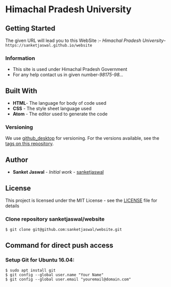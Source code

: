 # Himachal Pradesh University

## Getting Started

The given URL will lead you to this WebSite :-
*Himachal Pradesh University*-```https://sanketjaswal.github.io/website```

### Information

* This site is used under Himachal Pradesh Government
* For any help contact us in given number-*98175-98...*

## Built With

* **HTML**- The language for body of code used
* **CSS** - The style sheet language used
* **Atom**  -  The editor used to generate the code

### Versioning

We use [github_desktop](http://github.com/) for versioning. For the versions available, see the [tags on this repository](https://github.com/sanketjaswal/website/tags).

## Author

* **Sanket Jaswal** - *Initial work* - [sanketjaswal](https://github.com/sanketjaswal)

## License

This project is licensed under the MIT License - see the [LICENSE](LICENSE.md) file for details

### Clone repository sanketjaswal/website
 ```$ git clone git@github.com:sanketjaswal/website.git```

## Command for direct push access

### Setup Git for Ubuntu 16.04:

 ```
 $ sudo apt install git
 $ git config --global user.name "Your Name"
 $ git config --global user.email "youremail@domain.com"
 ```

